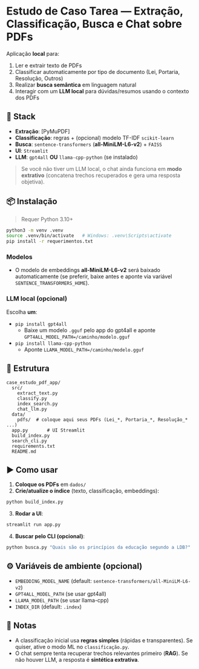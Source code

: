 # Estudo de Caso Tarea — Extração, Classificação, Busca e Chat sobre PDFs

Aplicação **local** para:
1) Ler e extrair texto de PDFs  
2) Classificar automaticamente por tipo de documento (Lei, Portaria, Resolução, Outros)  
3) Realizar **busca semântica** em linguagem natural  
4) Interagir com um **LLM local** para dúvidas/resumos usando o contexto dos PDFs


## 🧩 Stack
- **Extração**: [PyMuPDF]
- **Classificação**: regras + (opcional) modelo TF-IDF `scikit-learn`
- **Busca**: `sentence-transformers` (**all-MiniLM-L6-v2**) + `FAISS`
- **UI**: `Streamlit`
- **LLM**: `gpt4all` **OU** `llama-cpp-python` (se instalado)

> Se você não tiver um LLM local, o chat ainda funciona em **modo extrativo** (concatena trechos recuperados e gera uma resposta objetiva).


## 📦 Instalação

> Requer Python 3.10+

```bash
python3 -m venv .venv
source .venv/bin/activate   # Windows: .venv\Scripts\activate
pip install -r requerimentos.txt
```

### Modelos
- O modelo de embeddings **all-MiniLM-L6-v2** será baixado automaticamente
  (se preferir, baixe antes e aponte via variável `SENTENCE_TRANSFORMERS_HOME`).

### LLM local (opcional)
Escolha **um**:
- `pip install gpt4all`
  - Baixe um modelo `.gguf` pelo app do gpt4all e aponte `GPT4ALL_MODEL_PATH=/caminho/modelo.gguf`
- `pip install llama-cpp-python`
  - Aponte `LLAMA_MODEL_PATH=/caminho/modelo.gguf`

## 📁 Estrutura

```
case_estudo_pdf_app/
  src/
    extract_text.py
    classify.py
    index_search.py
    chat_llm.py
  data/
    pdfs/  # coloque aqui seus PDFs (Lei_*, Portaria_*, Resolução_* ...)
  app.py       # UI Streamlit
  build_index.py
  search_cli.py
  requirements.txt
  README.md
```

## ▶️ Como usar

1. **Coloque os PDFs** em `dados/`
2. **Crie/atualize o índice** (texto, classificação, embeddings):
```bash
python build_index.py
```
3. **Rodar a UI**:
```bash
streamlit run app.py
```
4. **Buscar pelo CLI (opcional)**:
```bash
python busca.py "Quais são os princípios da educação segundo a LDB?"
```

## ⚙️ Variáveis de ambiente (opcional)
- `EMBEDDING_MODEL_NAME` (default: `sentence-transformers/all-MiniLM-L6-v2`)
- `GPT4ALL_MODEL_PATH` (se usar gpt4all)
- `LLAMA_MODEL_PATH` (se usar llama-cpp)
- `INDEX_DIR` (default: `.index`)

## 🧪 Notas
- A classificação inicial usa **regras simples** (rápidas e transparentes). Se quiser, ative o modo ML no `classificação.py`.
- O chat sempre tenta recuperar trechos relevantes primeiro (**RAG**). Se não houver LLM, a resposta é **sintética extrativa**.
